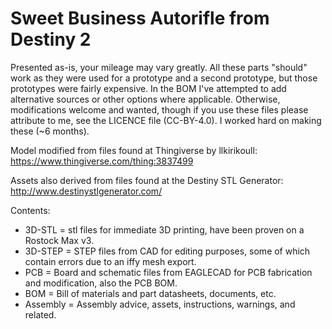 # Sweet Business Autorifle from Destiny 2

Presented as-is, your mileage may vary greatly. All these parts "should" work as they were used for a prototype and a second prototype, but those prototypes were fairly expensive. In the BOM I've attempted to add alternative sources or other options where applicable. Otherwise, modifications welcome and wanted, though if you use these files please attribute to me, see the LICENCE file (CC-BY-4.0). I worked hard on making these (~6 months).

Model modified from files found at Thingiverse by llkirikoull: https://www.thingiverse.com/thing:3837499

Assets also derived from files found at the Destiny STL Generator: http://www.destinystlgenerator.com/

Contents:
- 3D-STL = stl files for immediate 3D printing, have been proven on a Rostock Max v3.
- 3D-STEP = STEP files from CAD for editing purposes, some of which contain errors due to an iffy mesh export.
- PCB = Board and schematic files from EAGLECAD for PCB fabrication and modification, also the PCB BOM. 
- BOM = Bill of materials and part datasheets, documents, etc.
- Assembly = Assembly advice, assets, instructions, warnings, and related.

